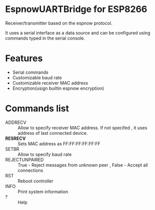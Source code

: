 # EspnowUARTBridge for ESP8266
<p>Receiver/transmitter based on the espnow protocol.</p>
<p>It uses a serial interface as a data source and can be configured using commands typed in the serial console. </p>
<h1>Features</h1>
<ul>
 <li>Serial commands</li>
 <li>Customizable baud rate</li>
 <li>Customizable receiver MAC address</li>
 <li>Encryption(usign builtin espnow encryption)</li>
</ul>
<h1>Commands list</h1>
<dl>
 <dt>ADDRECV</dt><dd>Allow to specify receiver MAC address. If not specifed , it uses address of last connected device. </dd>
  <dt><b>RESRECV</b></dt><dd>Sets MAC address as FF:FF:FF:FF:FF:FF</dd>
  <dt>SETBR </dt><dd>Allow to specify baud rate</dd>
  <dt>REJECTUNPAIRED </dt><dd>True - Reject messages from unknown peer , False - Accept all connections</dd>
 <dt>RST</dt><dd>Reboot controller</dd>
 <dt>INFO</dt><dd>Print system information</dd>
 <dt>?</dt><dd>Help</dd>
</dl>

